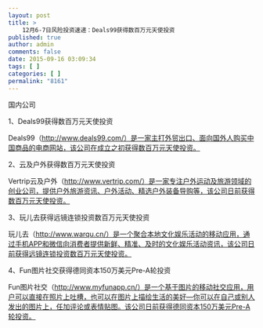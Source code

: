 ```yaml
---
layout: post
title: >
    12月6-7日风险投资速递：Deals99获得数百万元天使投资
published: true
author: admin
comments: false
date: 2015-09-16 03:09:34
tags: [ ]
categories: [ ]
permalink: "8161"
---
```



国内公司

1、Deals99获得数百万元天使投资

Deals99（http://www.deals99.com/）是一家主打外贸出口、面向国外人购买中国商品的电商网站，该公司在成立之初获得数百万元天使投资。

2、云及户外获得数百万元天使投资

Vertrip云及户外（http://www.vertrip.com/）是一家专注户外运动及旅游领域的创业公司，提供户外旅游资讯、户外活动、精选户外装备导购等，该公司日前获得数百万元天使投资。

3、玩儿去获得远镜连锁投资数百万元天使投资

玩儿去（http://www.warqu.cn/）是一个聚合本地文化娱乐活动的移动应用，通过手机APP和微信向消费者提供新鲜、精准、及时的文化娱乐活动资讯，该公司日前获得远镜连锁投资数百万元天使投资。

4、Fun图片社交获得德同资本150万美元Pre-A轮投资

Fun图片社交（http://www.myfunapp.cn/）是一个基于图片的移动社交应用，用户可以直接在照片上吐槽，也可以在图片上描绘生活的美好—你可以在自己或别人发出的图片上，任加评论或表情贴图。该公司日前获得德同资本150万美元Pre-A轮投资。